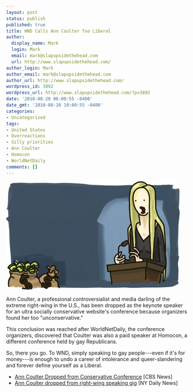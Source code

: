 ```yaml
---
layout: post
status: publish
published: true
title: WND Calls Ann Coulter Too Liberal
author:
  display_name: Mark
  login: Mark
  email: mark@slapupsidethehead.com
  url: http://www.slapupsidethehead.com/
author_login: Mark
author_email: mark@slapupsidethehead.com
author_url: http://www.slapupsidethehead.com/
wordpress_id: 3892
wordpress_url: http://www.slapupsidethehead.com/?p=3892
date: '2010-08-20 06:00:55 -0400'
date_gmt: '2010-08-20 10:00:55 -0400'
categories:
- Uncategorized
tags:
- United States
- Overreactions
- Silly priorities
- Ann Coulter
- Homocon
- WorldNetDaily
comments: []
---
```

![Ann Coulter giving a speech with bags of money in the corner.](/wp-content/media/2010/08/ann-coulter.jpg "Blah, blah, blah, blah, blah, blah, blah, blah, blah, blah, blah, blah, blah, blah, blah, blah, blah, blah...")

Ann Coulter, a professional controversialist and media darling of the extreme right-wing in the U.S., has been dropped as the keynote speaker for an ultra socially conservative  website's conference because organizers found her too "unconservative."

This conclusion was reached after WorldNetDaily, the conference organizers, discovered that Coulter was also a paid speaker at Homocon, a different conference held by gay Republicans.

So, there you go. To WND, simply speaking to gay people---even if it's for money---is enough to undo a career of intolerance and queer-slandering and forever define yourself as a Liberal.

- [Ann Coulter Dropped from Conservative Conference](http://www.cbsnews.com/8301-503544_162-20014022-503544.html) [CBS News]
- [Ann Coulter dropped from right-wing speaking gig](http://www.nydailynews.com/news/politics/2010/08/18/2010-08-18_ann_coulter_dropped_from_rightwing_speaking_gig_for_headlining_gay_republican_ev.html) [NY Daily News]
